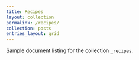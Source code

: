 ```yaml
---
title: Recipes
layout: collection
permalink: /recipes/
collection: posts
entries_layout: grid
---
```


Sample document listing for the collection `_recipes`.
